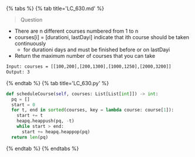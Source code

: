 {% tabs %}
{% tab title='LC_630.md' %}

> Question

* There are n different courses numbered from 1 to n
* courses[i] = [durationi, lastDayi] indicate that ith course should be taken continuously
  * for durationi days and must be finished before or on lastDayi
* Return the maximum number of courses that you can take

```txt
Input: courses = [[100,200],[200,1300],[1000,1250],[2000,3200]]
Output: 3
```

{% endtab %}
{% tab title='LC_630.py' %}

```py
def scheduleCourse(self, courses: List[List[int]]) -> int:
  pq = []
  start = 0
  for t, end in sorted(courses, key = lambda course: course[1]):
    start += t
    heapq.heappush(pq, -t)
    while start > end:
      start += heapq.heappop(pq)
  return len(pq)
```

{% endtab %}
{% endtabs %}
